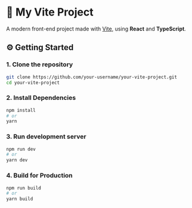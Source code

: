 # 🚀 My Vite Project

A modern front-end project made with [Vite](https://vitejs.dev/), using **React** and **TypeScript**.

## ⚙️ Getting Started

### 1. Clone the repository

```bash
git clone https://github.com/your-username/your-vite-project.git
cd your-vite-project
```

### 2. Install Dependencies

```bash
npm install
# or
yarn
```

### 3. Run development server

```bash
npm run dev
# or
yarn dev
```

### 4. Build for Production

```bash
npm run build
# or
yarn build
```
